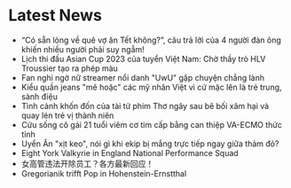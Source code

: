 # Latest News
-  “Có sẵn lòng về quê vợ ăn Tết không?”, câu trả lời của 4 người đàn ông khiến nhiều người phải suy ngẫm!
-  Lịch thi đấu Asian Cup 2023 của tuyển Việt Nam: Chờ thầy trò HLV Troussier tạo ra phép màu
-  Fan nghi ngờ nữ streamer nổi danh "UwU" gặp chuyện chẳng lành
-  Kiểu quần jeans "mê hoặc" các mỹ nhân Việt vì cứ mặc lên là trẻ trung, sành điệu
-  Tình cảnh khốn đốn của tài tử phim Thơ ngây sau bê bối xâm hại và quay lén trẻ vị thành niên
-  Cứu sống cô gái 21 tuổi viêm cơ tim cấp bằng can thiệp VA-ECMO thức tỉnh
-  Uyển Ân "xịt keo", nói gì khi ekip bị mắng trực tiếp ngay giữa thảm đỏ?
-  Eight York Valkyrie in England National Performance Squad
-  女高管违法开除员工？各方最新回应！
-  Gregorianik trifft Pop in Hohenstein-Ernstthal
